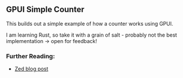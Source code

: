 ## GPUI Simple Counter

This builds out a simple example of how a counter works using GPUI.

I am learning Rust, so take it with a grain of salt - probably not the best implementation -> open for feedback!

### Further Reading:
- [Zed blog post](https://zed.dev/blog/gpui-ownership)
